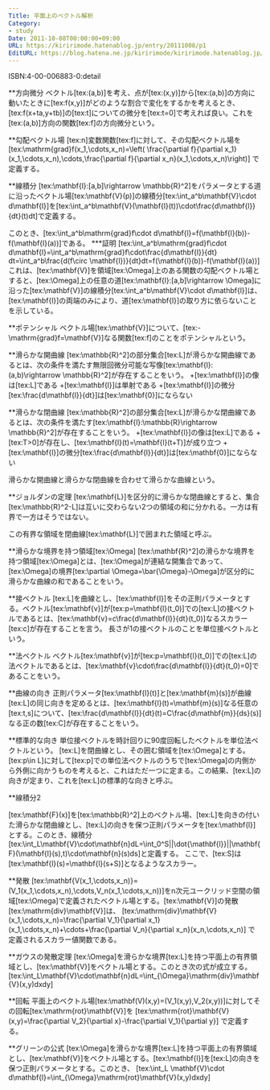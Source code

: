 ```yaml
---
Title: 平面上のベクトル解析
Category:
- study
Date: 2011-10-08T00:00:00+09:00
URL: https://kiririmode.hatenablog.jp/entry/20111008/p1
EditURL: https://blog.hatena.ne.jp/kiririmode/kiririmode.hatenablog.jp/atom/entry/8454420450078210849
---
```



ISBN:4-00-006883-0:detail

**方向微分
ベクトル[tex:(a,b)]を考え、点が[tex:(x,y)]から[tex:(a,b)]の方向に動いたときに[tex:f(x,y)]がどのような割合で変化をするかを考えるとき、[tex:f(x+ta,y+tb)]の[tex:t]についての微分を[tex:t=0]で考えれば良い。これを[tex:(a,b)]方向の関数[tex:f]の方向微分という。

**勾配ベクトル場
[tex:n]変数関数[tex:f]に対して、その勾配ベクトル場を
[tex:\mathrm{grad}f(x_1,\cdots,x_n)=\left( \frac{\partial f}{\partial x_1}(x_1,\cdots,x_n),\cdots,\frac{\partial f}{\partial x_n}(x_1,\cdots,x_n)\right)]
で定義する。

**線積分
[tex:\mathbf{l}:[a,b\]\rightarrow \mathbb{R}^2]をパラメータとする道に沿ったベクトル場[tex:\mathbf{V}(p)]の線積分[tex:\int_a^b\mathbf{V}\cdot d\mathbf{l}]を[tex:\int_a^b\mathbf{V}(\mathbf{l}(t))\cdot\frac{d\mathbf{l}}{dt}(t)dt]で定義する。

このとき、[tex:\int_a^b\mathrm{grad}f\cdot d\mathbf{l}=f(\mathbf{l}(b))-f(\mathbf{l}(a))]である。
***証明
[tex:\int_a^b\mathrm{grad}f\cdot d\mathbf{l}=\int_a^b\mathrm{grad}f\cdot\frac{d\mathbf{l}}{dt} dt=\int_a^b\frac{d(f\circ \mathbf{l})}{dt}dt=f(\mathbf{l}(b))-f(\mathbf{l}(a))]
これは、[tex:\mathbf{V}]を領域[tex:\Omega]上のある関数の勾配ベクトル場とすると、[tex:\Omega]上の任意の道[tex:\mathbf{l}:[a,b\]\rightarrow \Omega]に沿った[tex:\mathbf{V}]の線積分[tex:\int_a^b\mathbf{V}\cdot d\mathbf{l}]は、[tex:\mathbf{l}]の両端のみにより、道[tex:\mathbf{l}]の取り方に依らないことを示している。

**ポテンシャル
ベクトル場[tex:\mathbf{V}]について、[tex:-\mathrm{grad}f=\mathbf{V}]なる関数[tex:f]のことをポテンシャルという。

**滑らかな開曲線
[tex:\mathbb{R}^2]の部分集合[tex:L]が滑らかな開曲線であるとは、次の条件を満たす無限回微分可能な写像[tex:\mathbf{l}:(a,b)\rightarrow \mathbb{R}^2]が存在することをいう。
+[tex:\mathbf{l}]の像は[tex:L]である
+[tex:\mathbf{l}]は単射である
+[tex:\mathbf{l}]の微分[tex:\frac{d\mathbf{l}}{dt}]は[tex:\mathbf{0}]にならない

**滑らかな閉曲線
[tex:\mathbb{R}^2]の部分集合[tex:L]が滑らかな閉曲線であるとは、次の条件を満たす[tex:\mathbf{l}:\mathbb{R}\rightarrow \mathbb{R}^2]が存在することをいう。
+[tex:\mathbf{l}]の像は[tex:L]である
+[tex:T>0]が存在し、[tex:\mathbf{l}(t)=\mathbf{l}(t+T)]が成り立つ
+[tex:\mathbf{l}]の微分[tex:\frac{d\mathbf{l}}{dt}]は[tex:\mathbf{0}]にならない

滑らかな開曲線と滑らかな閉曲線を合わせて滑らかな曲線という。

**ジョルダンの定理
[tex:\mathbf{L}]を区分的に滑らかな閉曲線とすると、集合[tex:\mathbb{R}^2-L]は互いに交わらない2つの領域の和に分かれる。一方は有界で一方はそうではない。

この有界な領域を閉曲線[tex:\mathbf{L}]で囲まれた領域と呼ぶ。

**滑らかな境界を持つ領域[tex:\Omega]
[tex:\mathbf{R}^2]の滑らかな境界を持つ領域[tex:\Omega]とは、[tex:\Omega]が連結な開集合であって、[tex:\Omega]の境界[tex:\partial \Omega=\bar{\Omega}-\Omega]が区分的に滑らかな曲線の和であることをいう。

**接ベクトル
[tex:L]を曲線とし、[tex:\mathbf{l}]をその正則パラメータとする。ベクトル[tex:\mathbf{v}]が[tex:p=\mathbf{l}(t_0)]での[tex:L]の接ベクトルであるとは、[tex:\mathbf{v}=c\frac{d\mathbf{l}}{dt}(t_0)]なるスカラー[tex:c]が存在することを言う。
長さが1の接ベクトルのことを単位接ベクトルという。

**法ベクトル
ベクトル[tex:\mathbf{v}]が[tex:p=\mathbf{l}(t_0)]での[tex:L]の法ベクトルであるとは、[tex:\mathbf{v}\cdot\frac{d\mathbf{l}}{dt}(t_0)=0]であることをいう。

**曲線の向き
正則パラメータ[tex:\mathbf{l}(t)]と[tex:\mathbf{m}(s)]が曲線[tex:L]の同じ向きを定めるとは、[tex:\mathbf{l}(t)=\mathbf{m}(s)]なる任意の[tex:t,s]について、[tex:\frac{d\mathbf{l}}{dt}(t)=C\frac{d\mathbf{m}}{ds}(s)]なる正の数[tex:C]が存在することをいう。

**標準的な向き
単位接ベクトルを時計回りに90度回転したベクトルを単位法ベクトルという。
[tex:L]を閉曲線とし、その囲む領域を[tex:\Omega]とする。[tex:p\in L]に対して[tex:p]での単位法ベクトルのうちで[tex:\Omega]の内側から外側に向かうものを考えると、これはただ一つに定まる。この結果、[tex:L]の向きが定まり、これを[tex:L]の標準的な向きと呼ぶ。

**線積分2

[tex:\mathbf{F}(x)]を[tex:\mathbb{R}^2]上のベクトル場、[tex:L]を向きの付いた滑らかな閉曲線とし、[tex:L]の向きを保つ正則パラメータを[tex:\mathbf{l}]とする。このとき、線積分[tex:\int_L\mathbf{V}\cdot\mathbf{n}dL=\int_0^S||\dot{\mathbf{l}}||\mathbf{F}(\mathbf{l}(s),t)\cdot\mathbf{n}(s)ds]と定義する。
ここで、[tex:S]は[tex:\mathbf{l}(s)=\mathbf{l}(s+S)]となるようなスカラー。

**発散
[tex:\mathbf{V(x_1,\cdots,x_n)}=(V_1(x_1,\cdots,x_n),\cdots,V_n(x_1,\cdots,x_n))]をn次元ユークリッド空間の領域[tex:\Omega]で定義されたベクトル場とする。[tex:\mathbf{V}]の発散[tex:\mathrm{div}\mathbf{V}]は、
[tex:\mathrm{div}\mathbf{V}(x_1,\cdots,x_n)=\frac{\partial V_1}{\partial x_1}(x_1,\cdots,x_n)+\cdots+\frac{\partial V_n}{\partial x_n}(x_n,\cdots,x_n)]
で定義されるスカラー値関数である。

**ガウスの発散定理
[tex:\Omega]を滑らかな境界[tex:L]を持つ平面上の有界領域とし、[tex:\mathbf{V}]をベクトル場とする。このとき次の式が成立する。
[tex:\int_L\mathbf{V}\cdot\mathbf{n}dL=\int_{\Omega}\mathrm{div}\mathbf{V}(x,y)dxdy]

**回転
平面上のベクトル場[tex:\mathbf(V)(x,y)=(V_1(x,y),V_2(x,y))]に対してその回転[tex:\mathrm{rot}\mathbf{V}]を
[tex:\mathrm{rot}\mathbf{V}(x,y)=\frac{\partial V_2}{\partial x}-\frac{\partial V_1}{\partial y}]
で定義する。

**グリーンの公式
[tex:\Omega]を滑らかな境界[tex:L]を持つ平面上の有界領域とし、[tex:\mathbf{V}]をベクトル場とする。[tex:\mathbf{l}]を[tex:L]の向きを保つ正則パラメータとする。このとき、
[tex:\int_L \mathbf{V}\cdot d\mathbf{l}=\int_{\Omega}\mathrm{rot}\mathbf{V}(x,y)dxdy]
